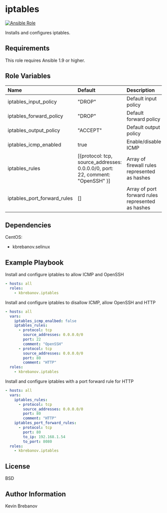 iptables
========

[![Ansible Role](https://img.shields.io/ansible/role/3393.svg)](https://galaxy.ansible.com/list#/roles/3393)

Installs and configures iptables.

Requirements
------------

This role requires Ansible 1.9 or higher.

Role Variables
--------------

| Name                        | Default                                                                       | Description                                       |
|:----------------------------|:------------------------------------------------------------------------------|:--------------------------------------------------|
| iptables_input_policy       | "DROP"                                                                        | Default input policy                              |
| iptables_forward_policy     | "DROP"                                                                        | Default forward policy                            |
| iptables_output_policy      | "ACCEPT"                                                                      | Default output policy                             |
| iptables_icmp_enabled       | true                                                                          | Enable/disable ICMP                               |
| iptables_rules              | [{protocol: tcp, source_addresses: 0.0.0.0/0, port: 22, comment: "OpenSSH" }] | Array of firewall rules represented as hashes     |
| iptables_port_forward_rules | []                                                                            | Array of port forward rules represented as hashes |

Dependencies
------------

CentOS:
  - kbrebanov.selinux

Example Playbook
----------------

Install and configure iptables to allow ICMP and OpenSSH
```yaml
- hosts: all
  roles:
    - kbrebanov.iptables
```

Install and configure iptables to disallow ICMP, allow OpenSSH and HTTP
```yaml
- hosts: all
  vars:
    iptables_icmp_enalbed: false
    iptables_rules:
      - protocol: tcp
        source_addresses: 0.0.0.0/0
        port: 22
        comment: "OpenSSH"
      - protocol: tcp
        source_addresses: 0.0.0.0/0
        port: 80
        comment: "HTTP"
  roles:
    - kbrebanov.iptables
```

Install and configure iptables with a port forward rule for HTTP
```yaml
- hosts: all
  vars:
    iptables_rules:
      - protocol: tcp
        source_addresses: 0.0.0.0/0
        port: 80
        comment: "HTTP"
    iptables_port_forward_rules:
      - protocol: tcp
        port: 80
        to_ip: 192.168.1.54
        to_port: 8080
  roles:
    - kbrebanov.iptables
```

License
-------

BSD

Author Information
------------------

Kevin Brebanov
